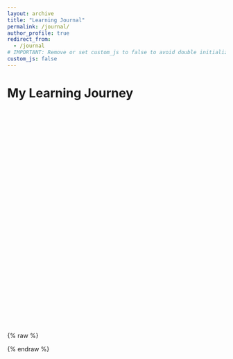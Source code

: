 ```yaml
---
layout: archive
title: "Learning Journal"
permalink: /journal/
author_profile: true
redirect_from:
  - /journal
# IMPORTANT: Remove or set custom_js to false to avoid double initialization
custom_js: false
---
```


<style>
/* Hide the vertical connector lines on timeline items */
.vis-item:after {
  display: none !important;
}
</style>

# My Learning Journey

<!-- Timeline Container -->
<div id="timeline" style="width: 100%; height: 500px;"></div>

<!-- Load Vis.js Library -->
<script src="https://unpkg.com/vis-timeline@7.4.6/standalone/umd/vis-timeline-graph2d.min.js"></script>
<link rel="stylesheet" href="https://unpkg.com/vis-timeline@7.4.6/styles/vis-timeline-graph2d.min.css">

{% raw %}
<!-- Timeline Script -->
<script>
document.addEventListener("DOMContentLoaded", function() {
    console.log("✅ DOMContentLoaded event fired. Initializing timeline...");

    // Get timeline container
    var container = document.getElementById("timeline");
    if (!container) {
        console.error("❌ Timeline container not found!");
        return;
    }
    console.log("✅ Timeline container found:", container);

    // Define groups for the timeline
    var groups = new vis.DataSet([
        { id: 1, content: "Courses", value: 1 },
        { id: 2, content: "Research", value: 2 },
        { id: 3, content: "Achievements", value: 3 }
    ]);

    // Define timeline events (items)
    var items = new vis.DataSet([
        { id: 1, group: 1, content: "Bayesian Networks Course", start: "2024-01" },
        { id: 2, group: 1, content: "ML & GIS Course", start: "2024-07" },
        { id: 3, group: 2, content: "Started Flood Research", start: "2024-06" },
        { id: 4, group: 2, content: "Reservoir Optimization Study", start: "2025-03" },
        { id: 5, group: 3, content: "Won Data Challenge", start: "2025-01" },
        { id: 6, group: 3, content: "Presented at GIS Day", start: "2024-11-20" }
    ]);

    // Timeline configuration options
    var options = {
        groupOrder: (a, b) => a.value - b.value,
        groupHeightMode: "fixed", // Force fixed group height
        groupMinHeight: 60,       // Set fixed height (in pixels)
        stack: true,
        showCurrentTime: true,
        zoomable: false,
        horizontalScroll: true,
        moveable: true,
        wheel: {
          zoomSpeed: 0,
          deltaSpeed: 1
        },
        height: "500px",
        margin: { item: 10 },
        start: "2023-01-01",
        end: "2026-12-31"
    };

    try {
        // Initialize timeline
        var timeline = new vis.Timeline(container, items, options);
        timeline.setGroups(groups);
        console.log("✅ Timeline initialized successfully!");
    } catch (error) {
        console.error("❌ Timeline creation error:", error);
        container.innerHTML = "Error loading timeline.";
    }
});
</script>
{% endraw %}